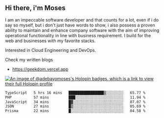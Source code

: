 ## Hi there, i'm Moses

I am an impeccable software developer and that counts for a lot, even if i do say so myself, but i don't just have words to show, i also possess a proven ability to maintain and enhance company software with the aim of improving operational functionality in line with business requirement. I build for the web and businesses with my favorite stacks.

Interested in Cloud Engineering and DevOps.

Check my written blogs
- https://geekdom.vercel.app

[![An image of @adebayomoses's Holopin badges, which is a link to view their full Holopin profile](https://holopin.me/adebayomoses)](https://holopin.io/@adebayomoses)

<!--START_SECTION:waka-->

```txt
TypeScript   5 hrs 16 mins   ████████████████▒░░░░░░░░   65.77 %
PHP          57 mins         ███░░░░░░░░░░░░░░░░░░░░░░   11.94 %
JavaScript   34 mins         █▓░░░░░░░░░░░░░░░░░░░░░░░   07.07 %
JSON         27 mins         █▒░░░░░░░░░░░░░░░░░░░░░░░   05.69 %
Prisma       22 mins         █░░░░░░░░░░░░░░░░░░░░░░░░   04.58 %
```

<!--END_SECTION:waka-->
